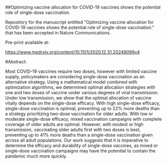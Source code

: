 ##Optimizing vaccine allocation for COVID-19 vaccines shows the potential role of single-dose vaccination.

Repository for the manuscript entitled "Optimizing vaccine allocation for COVID-19 vaccines shows the potential role of single-dose vaccination."
that has been accepted in Nature Communications.

Pre-print available at:

https://www.medrxiv.org/content/10.1101/2020.12.31.20249099v4

#Abstract:

Most COVID-19 vaccines require two doses, however with limited vaccine supply, policymakers are considering single-dose 
vaccination as an alternative strategy. Using a mathematical model combined with optimization algorithms, we determined 
optimal allocation strategies with one and two doses of vaccine under various degrees of viral transmission. 
Under low transmission, we show that the optimal allocation of vaccine vitally depends on the single-dose efficacy. 
With high single-dose efficacy, single-dose vaccination is optimal, preventing up to 22% more deaths than a strategy 
prioritizing two-dose vaccination for older adults. With low or moderate single-dose efficacy, mixed vaccination 
campaigns with complete coverage of older adults are optimal. However, with modest or high transmission, vaccinating 
older adults first with two doses is best, preventing up to 41% more deaths than a single-dose vaccination given across 
all adult populations. Our work suggests that it is imperative to determine the efficacy and durability of single-dose 
vaccines, as mixed or single-dose vaccination campaigns may have the potential to contain the pandemic much more quickly.

